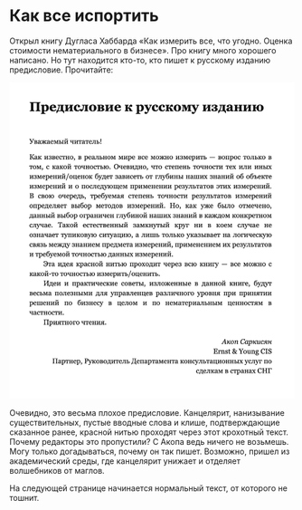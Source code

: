 # Как все испортить

Открыл книгу Дугласа Хаббарда «Как измерить все, что угодно. Оценка стоимости нематериального в бизнесе». Про книгу много хорошего написано. Но тут находится кто-то, кто пишет к русскому изданию предисловие. Прочитайте:

![&#x41F;&#x440;&#x435;&#x434;&#x438;&#x441;&#x43B;&#x43E;&#x432;&#x438;&#x435; &#x43A; &#x440;&#x443;&#x441;&#x441;&#x43A;&#x43E;&#x43C;&#x443; &#x438;&#x437;&#x434;&#x430;&#x43D;&#x438;&#x44E;](../.gitbook/assets/akop-sarkisyan.png)

Очевидно, это весьма плохое предисловие. Канцелярит, нанизывание существительных, пустые вводные слова и клише, подтверждающие сказанное ранее, красной нитью проходят через этот крохотный текст. Почему редакторы это пропустили? С Акопа ведь ничего не возьмешь. Могу только догадываться, почему он так пишет. Возможно, пришел из академический среды, где канцелярит унижает и отделяет волшебников от маглов.

На следующей странице начинается нормальный текст, от которого не тошнит.

